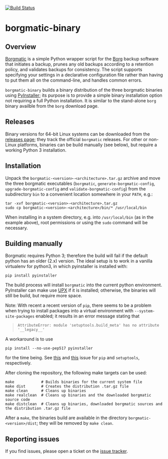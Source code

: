 [![Build Status](https://travis-ci.com/cmarquardt/borgmatic-binary.svg?branch=master)](https://travis-ci.com/cmarquardt/borgmatic-binary)

# borgmatic-binary

## Overview

[Borgmatic](https://torsion.org/borgmatic/) is a simple Python wrapper script for the
[Borg](https://www.borgbackup.org/) backup software that initiates a backup,
prunes any old backups according to a retention policy, and validates backups
for consistency. The script supports specifying your settings in a declarative
configuration file rather than having to put them all on the command-line, and
handles common errors.

`borgmatic-binary` builds a binary distribution of the three borgmatic binaries
using [PyInstaller](https://www.pyinstaller.org/); its purpose is to provide a
simple binary installation option not requiring a full Python installation. It
is similar to the stand-alone `borg` binary availble from the `borg` download page.

## Releases

Binary versions for 64-bit Linux systems can be downloaded from the [releases
page](https://github.com/cmarquardt/borgmatic-binary/releases); they track
the official `borgmatic` releases. For other or non-Linux platforms, binaries
can be build manually (see below), but require a working Python 3 installation.

## Installation

Unpack the `borgmatic-<version>-<architecture>.tar.gz` archive and move the
three borgmatic executables (`borgmatic`, `generate-borgmatic-config`,
`upgrade-borgmatic-config` and `validate-borgmatic-config`) from the
subdirectory `bin` to a convenient location somewhere in your `PATH`, e.g.:

    tar -xvf borgmatic-<version>-<architecture>.tar.gz
    sudo cp borgmatic-<version>-<architecture>/bin/* /usr/local/bin

 When installing in a system directory, e.g. into `/usr/local/bin` (as in the
 example above), root permissions or using the `sudo` command will be necessary.

## Building manually

Borgmatic requires Python 3; therefore the build will fail if the default python
has an older (2.x) version. The ideal setup is to work in a vanilla virtualenv
for python3, in which pyinstaller is installed with:

    pip install pyinstaller

The build process will install `borgmatic` into the current python environment.
PyInstaller can make use [UPX](https://upx.github.io/) if it is installed;
otherwise, the binaries will still be build, but require more space.

Note: With recent a recent version of `pip`, there seems to be a problem when 
trying to install packages into a virtual environment with `--system-site-packages`
enabled; it results in an error message stating that

> `AttributeError: module 'setuptools.build_meta' has no attribute '__legacy__'`

A workaround is to use

    pip install --no-use-pep517 pyinstaller

for the time being. See [this](https://github.com/pypa/pip/issues/6264) and 
[this](https://github.com/pypa/setuptools/issues/1694) issue for `pip` and 
`setuptools`, respectively.

After cloning the repository, the following make targets can be used:

    make            # Builds binaries for the current system file
    make dist       # Creates the distribution .tar.gz file
    make clean      # Cleans up binaries
    make realclean  # Cleans up binaries and the downloaded borgmatic source code
    make distclean  # Cleans up binaries, downloaded borgmatic sources and the distribution .tar.gz file

After a `make`, the binaries build are available in the directory
`borgmatic-<version>/dist`; they will be removed by `make clean`.

## Reporting issues

If you find issues, please open a ticket on the [issue tracker](https://github.com/cmarquardt/borgmatic-binary/issues/).
